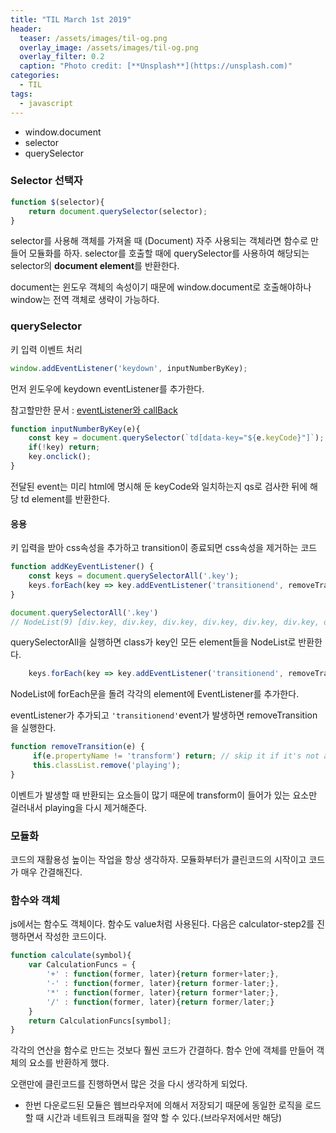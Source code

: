 ```yaml
---
title: "TIL March 1st 2019"
header:
  teaser: /assets/images/til-og.png
  overlay_image: /assets/images/til-og.png
  overlay_filter: 0.2
  caption: "Photo credit: [**Unsplash**](https://unsplash.com)"
categories:
  - TIL
tags:
  - javascript
---
```


- window.document
- selector
- querySelector



### Selector 선택자

```js
function $(selector){
	return document.querySelector(selector);
}
```

selector를 사용해 객체를 가져올 때 (Document) 자주 사용되는 객체라면 함수로 만들어 모듈화를 하자. selector를 호출할 때에 querySelector를 사용하여 해당되는 selector의 **document element**를 반환한다.



document는 윈도우 객체의 속성이기 때문에 window.document로 호출해야하나 window는 전역 객체로 생략이 가능하다. 



### querySelector

키 입력 이벤트 처리



```js
window.addEventListener('keydown', inputNumberByKey);
```

먼저 윈도우에 keydown eventListener를 추가한다.

참고할만한 문서 : [eventListener와 callBack](https://www.zerocho.com/category/JavaScript/post/57432d2aa48729787807c3fc)

```js
function inputNumberByKey(e){
	const key = document.querySelector(`td[data-key="${e.keyCode}"]`);
	if(!key) return;
	key.onclick();
}
```

전달된 event는 미리 html에 명시해 둔 keyCode와 일치하는지 qs로 검사한 뒤에 해당 td element를 반환한다.



#### 응용

키 입력을 받아 css속성을 추가하고 transition이 종료되면 css속성을 제거하는 코드

```js
function addKeyEventListener() {
	const keys = document.querySelectorAll('.key');
	keys.forEach(key => key.addEventListener('transitionend', removeTransition));
}
```



```js
document.querySelectorAll('.key')
// NodeList(9) [div.key, div.key, div.key, div.key, div.key, div.key, div.key, div.key, div.key]
```

querySelectorAll을 실행하면 class가 key인 모든 element들을 NodeList로 반환한다.

```js
	keys.forEach(key => key.addEventListener('transitionend', removeTransition));
```

NodeList에 forEach문을 돌려 각각의 element에 EventListener를 추가한다.

eventListener가 추가되고 `'transitionend'`event가 발생하면 removeTransition을 실행한다.

```js
function removeTransition(e) {
	 if(e.propertyName != 'transform') return; // skip it if it's not a transform
	 this.classList.remove('playing');
}
```

이벤트가 발생할 때 반환되는 요소들이 많기 때문에 transform이 들어가 있는 요소만 걸러내서 playing을 다시 제거해준다.



### **모듈화**

코드의 재활용성 높이는 작업을 항상 생각하자. 모듈화부터가 클린코드의 시작이고 코드가 매우 간결해진다.



### 함수와 객체

js에서는 함수도 객체이다. 함수도 value처럼 사용된다. 다음은 calculator-step2를 진행하면서 작성한 코드이다.

```js
function calculate(symbol){
	var CalculationFuncs = {
		'+' : function(former, later){return former+later;},
		'-' : function(former, later){return former-later;},
		'*' : function(former, later){return former*later;},
		'/' : function(former, later){return former/later;}
	}
	return CalculationFuncs[symbol];
}
```

각각의 연산을 함수로 만드는 것보다 훨씬 코드가 간결하다. 함수 안에 객체를 만들어 객체의 요소를 반환하게 했다.



오랜만에 클린코드를 진행하면서 많은 것을 다시 생각하게 되었다.

- 한번 다운로드된 모듈은 웹브라우저에 의해서 저장되기 때문에 동일한 로직을 로드 할 때 시간과 네트워크 트래픽을 절약 할 수 있다.(브라우저에서만 해당)


